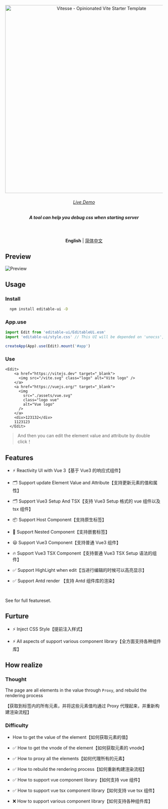 <p align='center'>
  <img src='https://user-images.githubusercontent.com/11247099/111864893-a457fd00-899e-11eb-9f05-f4b88987541d.png' alt='Vitesse - Opinionated Vite Starter Template' width='600'/>
</p>

<h6 align='center'>
<a href="https://vitesse-lite.netlify.app/">Live Demo</a>
</h6>

<h5 align='center'>
<b>A tool can help you debug css  when starting server</b>
</h5>

<br>

<p align='center'>
<b>English</b> | <a href="https://github.com/antfu/vitesse-lite/blob/main/README.zh-CN.md">简体中文</a>
<!-- Contributors: Thanks for geting interested, however we DON'T accept new transitions to the README, thanks. -->
</p>

## Preview

![Preview](https://github.com/kongmingLatern/EditableUI/tree/main/src/assets/help.gif)

## Usage

### Install

```bash
  npm install editable-ui -D
```

### App.use

```js
import Edit from 'editable-ui/EditableUi.esm'
import 'editable-ui/style.css' // This UI will be depended on 'unocss', Later I will change it

createApp(App).use(Edit).mount('#app')
```

### Use

```vue
<Edit>
    <a href="https://vitejs.dev" target="_blank">
      <img src="/vite.svg" class="logo" alt="Vite logo" />
    </a>
    <a href="https://vuejs.org/" target="_blank">
      <img
        src="./assets/vue.svg"
        class="logo vue"
        alt="Vue logo"
      />
    </a>
    <div>123132</div>
    1123123
  </Edit>
```

> And then you can edit the element value and attribute by double click！

## Features

- ⚡️ Reactivity UI with Vue 3【基于 Vue3 的响应式组件】

- 🗂 Support update Element Value and Attribute【支持更新元素的值和属性】

- 🗂 Support Vue3 Setup And TSX【支持 Vue3 Setup 格式的 vue 组件以及 tsx 组件】

- 📦 Support Host Component【支持原生标签】

- 🎨 Support Nested Component【支持嵌套标签】

- 😃 Support Vue3 Component【支持普通 Vue3 组件】

- 🔥 Support Vue3 TSX Component【支持普通 Vue3 TSX Setup 语法的组件】

- ✅ Support HighLight when edit【当进行编辑的时候可以高亮显示】

- ✅ Support Antd render 【支持 Antd 组件库的渲染】

<br>

See [](https://github.com/antfu/vitesse) for full featureset.

## Furture

- ⚡️ Inject CSS Style【提前注入样式】

- ⚡️ All aspects of support various component library【全方面支持各种组件库】

## How realize

### Thought

The page are all elements in the value through `Proxy`, and rebuild the rendering process

【获取到标签内的所有元素，并将这些元素值均通过 Proxy 代理起来，并重新构建渲染流程】

### Difficulty

- How to get the value of the element【如何获取元素的值】

- ✅ How to get the vnode of the element【如何获取元素的 vnode】

- ✅ How to proxy all the elements【如何代理所有的元素】

- ✅ How to rebuild the rendering process【如何重新构建渲染流程】

- ✅ How to support vue component library【如何支持 vue 组件】

- ✅ How to support vue tsx component library【如何支持 vue tsx 组件】

- ❌ How to support various component library【如何支持各种组件库】
